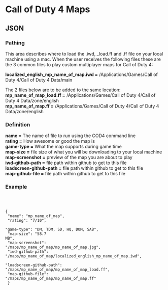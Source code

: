 # Call of Duty 4 Maps


## JSON

### Pathing
This area describes where to load the .iwd, _load.ff and .ff file on your local machine using a mac. When the user receives the following files these are the 3 common files to play custom multiplayer maps for Call of Duty 4:

**localized_english_mp_name_of_map.iwd =** /Applications/Games/Call of Duty 4/Call of Duty 4 Data/main

The 2 files below are to be added to the same location:<br />
**mp_name_of_map_load.ff =** /Applications/Games/Call of Duty 4/Call of Duty 4 Data/zone/english<br />
**mp_name_of_map.ff =** /Applications/Games/Call of Duty 4/Call of Duty 4 Data/zone/english

### Definition
**name =** The name of file to run using the COD4 command line<br />
**rating =** How awesome or good the map is<br />
**game-type =** What the map supports during game time<br />
**map-size =** file size of what you will be downloading to your local machine<br />
**map-screenshot =** preview of the map you are about to play<br />
**iwd-github-path =** file path within github to get to this file<br />
**loadscreen-github-path =** file path within github to get to this file<br />
**map-github-file =** file path within github to get to this file

### Example<pre><code> 
{<br />
  "name": "mp_name_of_map",<br />
  "rating": "7/10",<br />
  "game-type": "DM, TDM, SD, HQ, DOM, SAB",<br />
  "map-size": "58.7 MB",<br />
  "map-screenshot": "/maps/mp_name_of_map/mp_name_of_map.jpg",<br />
  "iwd-github-path": "/maps/mp_name_of_map/localized_english_mp_name_of_map.iwd",<br />
  "loadscreen-github-path": "/maps/mp_name_of_map/mp_name_of_map_load.ff",<br />
  "map-github-file": "/maps/mp_name_of_map/mp_name_of_map.ff"<br />
}</code></pre>